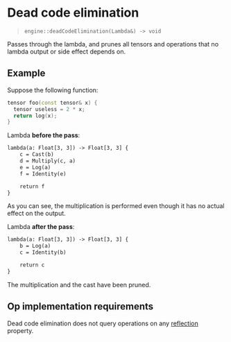 # Dead code elimination
> `engine::deadCodeElimination(Lambda&) -> void`

Passes through the lambda, and prunes all tensors and operations that 
no lambda output or side effect depends on.

## Example

Suppose the following function:

```cpp
tensor foo(const tensor& x) {
  tensor useless = 2 * x;
  return log(x);
}
```

Lambda **before the pass**:

```txt
lambda(a: Float[3, 3]) -> Float[3, 3] {
    c = Cast(b)
    d = Multiply(c, a)
    e = Log(a)
    f = Identity(e)

    return f
}
```

As you can see, the multiplication is performed even though it has no actual
effect on the output.

Lambda **after the pass**:

```txt
lambda(a: Float[3, 3]) -> Float[3, 3] {
    b = Log(a)
    c = Identity(b)

    return c
}
```

The multiplication and the cast have been pruned.

## Op implementation requirements

Dead code elimination does not query operations on any
[reflection](engine/op/reflection) property.
